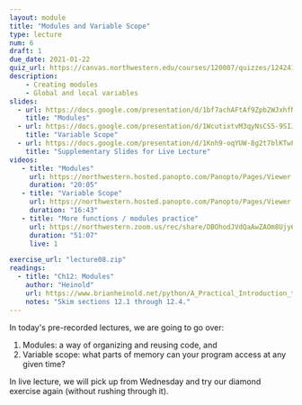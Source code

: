 ```yaml
---
layout: module
title: "Modules and Variable Scope"
type: lecture
num: 6
draft: 1
due_date: 2021-01-22
quiz_url: https://canvas.northwestern.edu/courses/120087/quizzes/124241
description:
    - Creating modules
    - Global and local variables
slides:
  - url: https://docs.google.com/presentation/d/1bf7achAFtAf9Zpb2WJxhfNAvOyWO9D-3bPt2UDnu_kE/edit?usp=sharing
    title: "Modules"
  - url: https://docs.google.com/presentation/d/1WcutixtvM3qyNsCS5-9SIJLHqTK2LKFKy8l2ZcnAn8U/edit?usp=sharing
    title: "Variable Scope"
  - url: https://docs.google.com/presentation/d/1Knh9-oqYUW-8g2t7blKTwFGRgIHNvG0YiSFnu6ndncE/edit?usp=sharing
    title: "Supplementary Slides for Live Lecture"
videos:
   - title: "Modules"
     url: https://northwestern.hosted.panopto.com/Panopto/Pages/Viewer.aspx?id=cdf22c7a-a0a5-4dd3-aa04-ac4800281691
     duration: "20:05"
   - title: "Variable Scope"
     url: https://northwestern.hosted.panopto.com/Panopto/Pages/Viewer.aspx?id=a6d77a18-c9c3-4926-96f0-ac48003185a1
     duration: "16:43"
   - title: "More functions / modules practice"
     url: https://northwestern.zoom.us/rec/share/OBOhodJVdQaAwZAOm8Ujy6EH3GDsxi9NyaHrYfw-YNdgYa7JQVI6GJhzZiMUIbwn.2Di9mwhMT9S81-2e?startTime=1601651807000
     duration: "51:07"
     live: 1

exercise_url: "lecture08.zip"
readings:
  - title: "Ch12: Modules"
    author: "Heinold"
    url: https://www.brianheinold.net/python/A_Practical_Introduction_to_Python_Programming_Heinold.pdf
    notes: "Skim sections 12.1 through 12.4."
---
```


In today's pre-recorded lectures, we are going to go over:
1. Modules: a way of organizing and reusing code, and
2. Variable scope: what parts of memory can your program access at any given time?

In live lecture, we will pick up from Wednesday and try our diamond exercise again (without rushing through it). 
